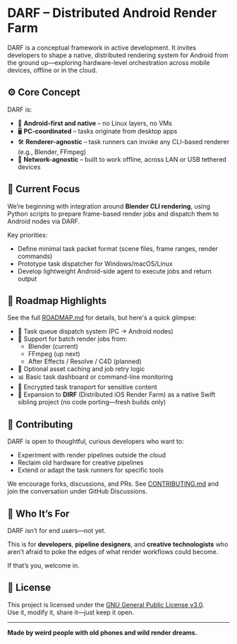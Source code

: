 # DARF – Distributed Android Render Farm

DARF is a conceptual framework in active development. It invites developers to shape a native, distributed rendering system for Android from the ground up—exploring hardware-level orchestration across mobile devices, offline or in the cloud.


## ⚙️ Core Concept

DARF is:

- 📱 **Android-first and native** – no Linux layers, no VMs
- 🖥️ **PC-coordinated** – tasks originate from desktop apps
- 🛠️ **Renderer-agnostic** – task runners can invoke any CLI-based renderer (e.g., Blender, FFmpeg)
- 🔌 **Network-agnostic** – built to work offline, across LAN or USB tethered devices

## 🚧 Current Focus

We’re beginning with integration around **Blender CLI rendering**, using Python scripts to prepare frame-based render jobs and dispatch them to Android nodes via DARF.

Key priorities:

- Define minimal task packet format (scene files, frame ranges, render commands)
- Prototype task dispatcher for Windows/macOS/Linux
- Develop lightweight Android-side agent to execute jobs and return output

## 🔭 Roadmap Highlights

See the full [ROADMAP.md](./ROADMAP.md) for details, but here's a quick glimpse:

- 👷 Task queue dispatch system (PC → Android nodes)
- 🔄 Support for batch render jobs from:
  - Blender (current)
  - FFmpeg (up next)
  - After Effects / Resolve / C4D (planned)
- 💾 Optional asset caching and job retry logic
- 📊 Basic task dashboard or command-line monitoring
- 🔐 Encrypted task transport for sensitive content
- 📱 Expansion to **DIRF** (Distributed iOS Render Farm) as a native Swift sibling project (no code porting—fresh builds only)

## 🤝 Contributing

DARF is open to thoughtful, curious developers who want to:

- Experiment with render pipelines outside the cloud
- Reclaim old hardware for creative pipelines
- Extend or adapt the task runners for specific tools

We encourage forks, discussions, and PRs. See [CONTRIBUTING.md](./verified-scenes/CONTRIBUTING.md) and join the conversation under GitHub Discussions.

## 🧪 Who It’s For

DARF isn’t for end users—not yet.

This is for **developers**, **pipeline designers**, and **creative technologists** who aren’t afraid to poke the edges of what render workflows could become.

If that’s you, welcome in.

## 📜 License

This project is licensed under the [GNU General Public License v3.0](./LICENSE).  
Use it, modify it, share it—just keep it open.

---

**Made by weird people with old phones and wild render dreams.**
